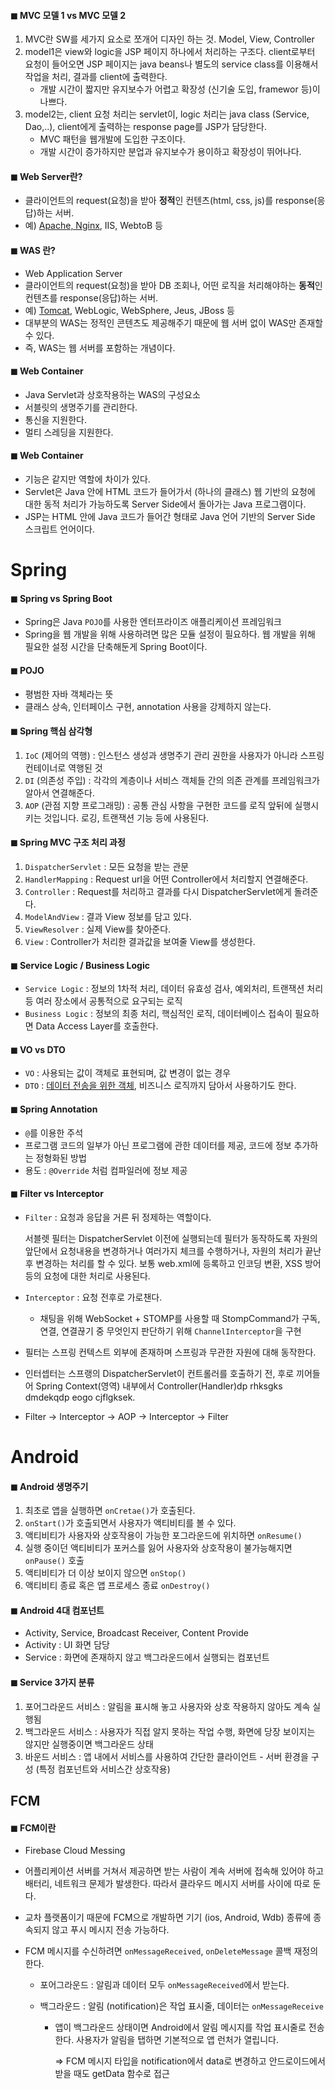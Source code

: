 #### ◼ MVC 모델 1 vs MVC 모델 2

1. MVC란 SW를 세가지 요소로 쪼개어 디자인 하는 것. Model, View, Controller
2. model1은 view와 logic을 JSP 페이지 하나에서 처리하는 구조다. client로부터 요청이 들어오면 JSP 페이지는 java beans나 별도의 service class를 이용해서 작업을 처리, 결과를 client에 출력한다.
   - 개발 시간이 짧지만 유지보수가 어렵고 확장성 (신기술 도입, framewor 등)이 나쁘다.
3. model2는, client 요청 처리는 servlet이, logic 처리는 java class (Service, Dao,..), client에게 출력하는 response page를 JSP가 담당한다.
   - MVC 패턴을 웹개발에 도입한 구조이다.
   - 개발 시간이 증가하지만 분업과 유지보수가 용이하고 확장성이 뛰어나다.

#### ◼ Web Server란?

- 클라이언트의 request(요청)을 받아 **정적**인 컨텐츠(html, css, js)를 response(응답)하는 서버.
- 예) <u>Apache, Nginx</u>, IIS, WebtoB 등

#### ◼ WAS 란?

- Web Application Server
- 클라이언트의 request(요청)을 받아 DB 조회나, 어떤 로직을 처리해야하는 **동적**인 컨텐츠를 response(응답)하는 서버.
- 예) <u>Tomcat</u>, WebLogic, WebSphere, Jeus, JBoss 등
- 대부분의 WAS는 정적인 콘텐츠도 제공해주기 때문에 웹 서버 없이 WAS만 존재할 수 있다.
- 즉, WAS는 웹 서버를 포함하는 개념이다.

#### ◼ Web Container

- Java Servlet과 상호작용하는 WAS의 구성요소
- 서블릿의 생명주기를 관리한다.
- 통신을 지원한다.
- 멀티 스레딩을 지원한다.

#### ◼ Web Container

- 기능은 같지만 역할에 차이가 있다.
- Servlet은 Java 안에 HTML 코드가 들어가서 (하나의 클래스) 웹 기반의 요청에 대한 동적 처리가 가능하도록 Server Side에서 돌아가는 Java 프로그램이다.
- JSP는 HTML 안에 Java 코드가 들어간 형태로 Java 언어 기반의 Server Side 스크립트 언어이다.

# Spring

#### ◼ Spring vs Spring Boot

- Spring은 Java `POJO`를 사용한 엔터프라이즈 애플리케이션 프레임워크
- Spring을 웹 개발을 위해 사용하려면 많은 모듈 설정이 필요하다. 웹 개발을 위해 필요한 설정 시간을 단축해둔게 Spring Boot이다.

#### ◼ POJO

- 평범한 자바 객체라는 뜻
- 클래스 상속, 인터페이스 구현, annotation 사용을 강제하지 않는다.

#### ◼ Spring 핵심 삼각형

1. `IoC` (제어의 역행) : 인스턴스 생성과 생명주기 관리 권한을 사용자가 아니라 스프링 컨테이너로 역행된 것
2. `DI` (의존성 주입) : 각각의 계층이나 서비스 객체들 간의 의존 관계를 프레임워크가 알아서 연결해준다.
3. `AOP` (관점 지향 프로그래밍) : 공통 관심 사항을 구현한 코드를 로직 앞뒤에 실행시키는 것입니다. 로깅, 트랜잭션 기능 등에 사용된다.

#### ◼ Spring MVC 구조 처리 과정

1. `DispatcherServlet` : 모든 요청을 받는 관문
2. `HandlerMapping` : Request url을 어떤 Controller에서 처리할지 연결해준다. 
3. `Controller` :  Request를 처리하고 결과를 다시 DispatcherServlet에게 돌려준다.
4. `ModelAndView` : 결과 View 정보를 담고 있다.
5. `ViewResolver` : 실제 View를 찾아준다.
6. `View` : Controller가 처리한 결과값을 보여줄 View를 생성한다.

#### ◼ Service Logic / Business Logic

- `Service Logic` : 정보의 1차적 처리, 데이터 유효성 검사, 예외처리, 트랜잭션 처리 등 여러 장소에서 공통적으로 요구되는 로직
- `Business Logic` : 정보의 최종 처리, 핵심적인 로직, 데이터베이스 접속이 필요하면 Data Access Layer를 호출한다.

#### ◼ VO vs DTO

- `VO` : 사용되는 값이 객체로 표현되며, 값 변경이 없는 경우
- `DTO` : <u>데이터 전송을 위한 객체</u>, 비즈니스 로직까지 담아서 사용하기도 한다.

#### ◼ Spring Annotation

- `@`를 이용한 주석
- 프로그램 코드의 일부가 아닌 프로그램에 관한 데이터를 제공, 코드에 정보 추가하는 정형화된 방법
- 용도 : `@Override` 처럼 컴파일러에 정보 제공         

#### ◼ Filter vs Interceptor

- `Filter` : 요청과 응답을 거른 뒤 정제하는 역할이다.

  서블렛 필터는 DispatcherServlet 이전에 실행되는데 필터가 동작하도록 자원의 앞단에서 요청내용을 변경하거나 여러가지 체크를 수행하거나, 자원의 처리가 끝난 후 변경하는 처리를 할 수 있다. 보통 web.xml에 등록하고 인코딩 변환, XSS 방어 등의 요청에 대한 처리로 사용된다.

- `Interceptor` : 요청 전후로 가로챈다.

  - 채팅을 위해 WebSocket + STOMP를 사용할 때 StompCommand가 구독, 연결, 연결끊기 중 무엇인지 판단하기 위해 `ChannelInterceptor`을 구현

- 필터는 스프링 컨텍스트 외부에 존재하며 스프링과 무관한 자원에 대해 동작한다.

- 인터셉터는 스프랭의 DispatcherServlet이 컨트롤러를 호출하기 전, 후로 끼어들어 Spring Context(영역) 내부에서 Controller(Handler)dp rhksgks dmdekqdp eogo cjflgksek.

- Filter -> Interceptor -> AOP -> Interceptor -> Filter



# Android

#### ◼ Android 생명주기

1. 최초로 앱을 실행하면 `onCretae()`가 호출된다.
2. `onStart()`가 호출되면서 사용자가 액티비티를 볼 수 있다.
3. 액티비티가 사용자와 상호작용이 가능한 포그라운드에 위치하면 `onResume()`
4. 실행 중이던 액티비티가 포커스를 잃어 사용자와 상호작용이 불가능해지면 `onPause()` 호출
5. 액티비티가 더 이상 보이지 않으면 `onStop()`
6. 액티비티 종료 혹은 앱 프로세스 종료 `onDestroy()`

#### ◼ Android 4대 컴포넌트 

- Activity, Service, Broadcast Receiver, Content Provide
- Activity : UI 화면 담당
- Service : 화면에 존재하지 않고 백그라운드에서 실행되는 컴포넌트

#### ◼ Service 3가지 분류

1. 포어그라운드 서비스 : 알림을 표시해 놓고 사용자와 상호 작용하지 않아도 계속 실행됨
2. 백그라운드 서비스 : 사용자가 직접 알지 못하는 작업 수행, 화면에 당장 보이지는 않지만 실행중이면 백그라운드 상태
3. 바운드 서비스 : 앱 내에서 서비스를 사용하여 간단한 클라이언트 - 서버 환경을 구성 (특정 컴포넌트와 서비스간 상호작용)



## FCM

#### ◼ FCM이란

- Firebase Cloud Messing

- 어플리케이션 서버를 거쳐서 제공하면 받는 사람이 계속 서버에 접속해 있어야 하고 배터리, 네트워크 문제가 발생한다. 따라서 클라우드 메시지 서버를 사이에 따로 둔다.

- 교차 플랫폼이기 때문에 FCM으로 개발하면 기기 (ios, Android, Wdb) 종류에 종속되지 않고 푸시 메시지 전송 가능하다.

- FCM 메시지를 수신하려면 `onMessageReceived`, `onDeleteMessage` 콜백 재정의한다. 
  - 포어그라운드 : 알림과 데이터 모두 `onMessageReceived`에서 받는다.

  - 백그라운드 : 알림 (notification)은 작업 표시줄, 데이터는 `onMessageReceive` 

    - 앱이 백그라운드 상태이면 Android에서 알림 메시지를 작업 표시줄로 전송한다. 사용자가 알림을 탭하면 기본적으로 앱 런처가 열립니다.

      => FCM 메시지 타입을 notification에서 data로 변경하고 안드로이드에서 받을 때도 getData 함수로 접근